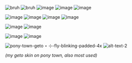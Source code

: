 
![bruh](https://64.media.tumblr.com/04aaba2260247ead30df9a36a194056d/tumblr_pucbjd4nPL1xbgu08o3_100.pnj) ![bruh](https://64.media.tumblr.com/34a79b1b5ea51051569789ac8b3c3576/117a2e63d0539028-16/s100x200/32a5e7db867a8d3b60384f1b288d1b0467aeee77.pnj) ![image](https://s7.ezgif.com/tmp/ezgif-7-358321eacd.gif) ![image](https://s7.ezgif.com/tmp/ezgif-7-5998463e44.gif) ![image](https://s7.ezgif.com/tmp/ezgif-7-c9e52fe310.gif) 

![image](https://github.com/kekkiie/kekkiie/assets/47456855/ad95b80a-abf0-458a-80fb-0098ca7216be) ![image](https://s7.ezgif.com/tmp/ezgif-7-7ac724da06.webp) ![image](https://s4.ezgif.com/tmp/ezgif-4-9ae681d37f.gif) ![image](https://s4.ezgif.com/tmp/ezgif-4-e8634be375.webp)

![image](https://www.google.com/url?sa=i&url=https%3A%2F%2Fmanciniworldwide.com%2Finvisible-png%2F&psig=AOvVaw1XkA2dmiz-jGSDuLHDk_1v&ust=1719435021460000&source=images&cd=vfe&opi=89978449&ved=0CBEQjRxqFwoTCLjxpd_Q94YDFQAAAAAdAAAAABAI) ![image](https://pix.crd.co/assets/images/gallery09/86ada533.gif?v=cf5fcef5) </pre>
 
 ![image](https://autism.crd.co/assets/images/gallery01/e8d15dfb.gif?v=69d6a439) ![image](https://pix.crd.co/assets/images/gallery24/98579c20_original.png?v=cf5fcef5) 
   
   ![pony-town-geto ⋆ ⊹-fly-blinking-padded-4x](https://github.com/kekkiie/salsa-y-picante/assets/47456855/a1c5597f-2b33-46e5-89be-6d4466f496fa) 
                      ![alt-text-2](https://64.media.tumblr.com/1c6f550a543238da05d0cea952bc23fa/318f07d8169afa29-b0/s400x600/80e4a32c272e96e87ef83ce5f5ae0c6dcbbdc731.gifv)

 _(my geto skin on pony town, also most used)_
 
